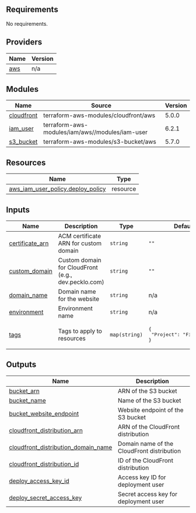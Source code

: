 ## Requirements

No requirements.

## Providers

| Name | Version |
|------|---------|
| <a name="provider_aws"></a> [aws](#provider\_aws) | n/a |

## Modules

| Name | Source | Version |
|------|--------|---------|
| <a name="module_cloudfront"></a> [cloudfront](#module\_cloudfront) | terraform-aws-modules/cloudfront/aws | 5.0.0 |
| <a name="module_iam_user"></a> [iam\_user](#module\_iam\_user) | terraform-aws-modules/iam/aws//modules/iam-user | 6.2.1 |
| <a name="module_s3_bucket"></a> [s3\_bucket](#module\_s3\_bucket) | terraform-aws-modules/s3-bucket/aws | 5.7.0 |

## Resources

| Name | Type |
|------|------|
| [aws_iam_user_policy.deploy_policy](https://registry.terraform.io/providers/hashicorp/aws/latest/docs/resources/iam_user_policy) | resource |

## Inputs

| Name | Description | Type | Default | Required |
|------|-------------|------|---------|:--------:|
| <a name="input_certificate_arn"></a> [certificate\_arn](#input\_certificate\_arn) | ACM certificate ARN for custom domain | `string` | `""` | no |
| <a name="input_custom_domain"></a> [custom\_domain](#input\_custom\_domain) | Custom domain for CloudFront (e.g., dev.pecklo.com) | `string` | `""` | no |
| <a name="input_domain_name"></a> [domain\_name](#input\_domain\_name) | Domain name for the website | `string` | n/a | yes |
| <a name="input_environment"></a> [environment](#input\_environment) | Environment name | `string` | n/a | yes |
| <a name="input_tags"></a> [tags](#input\_tags) | Tags to apply to resources | `map(string)` | <pre>{<br/>  "Project": "FiveXl_task"<br/>}</pre> | no |

## Outputs

| Name | Description |
|------|-------------|
| <a name="output_bucket_arn"></a> [bucket\_arn](#output\_bucket\_arn) | ARN of the S3 bucket |
| <a name="output_bucket_name"></a> [bucket\_name](#output\_bucket\_name) | Name of the S3 bucket |
| <a name="output_bucket_website_endpoint"></a> [bucket\_website\_endpoint](#output\_bucket\_website\_endpoint) | Website endpoint of the S3 bucket |
| <a name="output_cloudfront_distribution_arn"></a> [cloudfront\_distribution\_arn](#output\_cloudfront\_distribution\_arn) | ARN of the CloudFront distribution |
| <a name="output_cloudfront_distribution_domain_name"></a> [cloudfront\_distribution\_domain\_name](#output\_cloudfront\_distribution\_domain\_name) | Domain name of the CloudFront distribution |
| <a name="output_cloudfront_distribution_id"></a> [cloudfront\_distribution\_id](#output\_cloudfront\_distribution\_id) | ID of the CloudFront distribution |
| <a name="output_deploy_access_key_id"></a> [deploy\_access\_key\_id](#output\_deploy\_access\_key\_id) | Access key ID for deployment user |
| <a name="output_deploy_secret_access_key"></a> [deploy\_secret\_access\_key](#output\_deploy\_secret\_access\_key) | Secret access key for deployment user |
